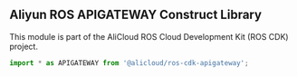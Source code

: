 ## Aliyun ROS APIGATEWAY Construct Library

This module is part of the AliCloud ROS Cloud Development Kit (ROS CDK) project.

```python
import * as APIGATEWAY from '@alicloud/ros-cdk-apigateway';
```
